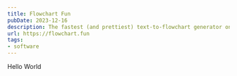 ```yaml
---
title: Flowchart Fun
pubDate: 2023-12-16
description: The fastest (and prettiest) text-to-flowchart generator on the web.
url: https://flowchart.fun
tags:
- software
---
```

Hello World